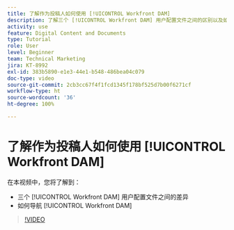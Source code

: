 ```yaml
---
title: 了解作为投稿人如何使用 [!UICONTROL Workfront DAM]
description: 了解三个 [!UICONTROL Workfront DAM] 用户配置文件之间的区别以及如何导航 [!UICONTROL Workfront DAM]。
activity: use
feature: Digital Content and Documents
type: Tutorial
role: User
level: Beginner
team: Technical Marketing
jira: KT-8992
exl-id: 383b5890-e1e3-44e1-b548-486bea04c079
doc-type: video
source-git-commit: 2cb3cc67f4f1fcd1345f178bf525d7b00f6271cf
workflow-type: ht
source-wordcount: '36'
ht-degree: 100%

---
```


# 了解作为投稿人如何使用 [!UICONTROL Workfront DAM]

在本视频中，您将了解到：

* 三个 [!UICONTROL Workfront DAM] 用户配置文件之间的差异
* 如何导航 [!UICONTROL Workfront DAM]

>[!VIDEO](https://video.tv.adobe.com/v/335252/?quality=12&learn=on)
